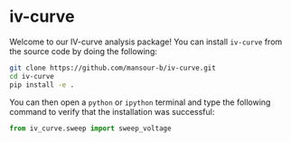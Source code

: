 # iv-curve

Welcome to our IV-curve analysis package! You can install `iv-curve` from the source code by doing the following:
```bash
git clone https://github.com/mansour-b/iv-curve.git
cd iv-curve
pip install -e .
```

You can then open a `python` or `ipython` terminal and type the following command to verify that the installation was successful:
```python
from iv_curve.sweep import sweep_voltage
```